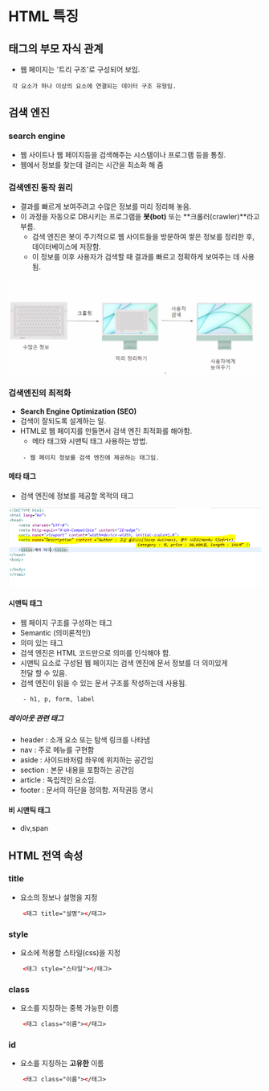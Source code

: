 HTML 특징
========

## 태그의 부모 자식 관계

* 웹 페이지는 '트리 구조'로 구성되어 보임.

```
 각 요소가 하나 이상의 요소에 연결되는 데이터 구조 유형임.
```

## 검색 엔진

### search engine

* 웹 사이트나 웹 페이지등을 검색해주는 시스템이나 프로그램 등을 통칭.
* 웹에서 정보를 찾는데 걸리는 시간을 최소화 해 줌

### 검색엔진 동작 원리

* 결과를 빠르게 보여주려고 수많은 정보를 미리 정리해 놓음.
* 이 과정을 자동으로 DB시키는 프로그램을 **봇(bot)** 또는 **크롤러(crawler)**라고 부름.
    - 검색 엔진은 봇이 주기적으로 웹 사이트들을 방문하여 쌓은 정보를 정리한 후,
      데이터베이스에 저장함.
    - 이 정보를 이후 사용자가 검색할 때 결과를 빠르고 정확하게 보여주는 데 사용됨.

![alt](/assets/images/post/html/26.png)

### 검색엔진의 최적화

* **Search Engine Optimization (SEO)**
* 검색이 잘되도록 설계하는 일.
* HTML로 웹 페이지를 만들면서 검색 엔진 최적화를 해야함.
    - 메타 태그와 시맨틱 태그 사용하는 방법.

```
    - 웹 페이지 정보를 검색 엔진에 제공하는 태그임.
```

#### 메타 태그

* 검색 엔진에 정보를 제공할 목적의 태그

![alt](/assets/images/post/html/27.png)


#### 시맨틱 태그

* 웹 페이지 구조를 구성하는 태그
* Semantic (의미론적인)
* 의미 있는 태그
* 검색 엔진은 HTML 코드만으로 의미를 인식해야 함.
* 시맨틱 요소로 구성된 웹 페이지는 검색 엔진에 문서 정보를 더 의미있게  
  전달 할 수 있음.
* 검색 엔진이 읽을 수 있는 문서 구조를 작성하는데 사용됨.

```
    - h1, p, form, label
```

##### 레이아웃 관련 태그

* header : 소개 요소 또는 탐색 링크를 나타냄
* nav : 주로 메뉴를 구현함
* aside : 사이드바처럼 좌우에 위치하는 공간임
* section : 본문 내용을 포함하는 공간임 
* article : 독립적인 요소임.
* footer : 문서의 하단을 정의함. 저작권등 명시 

#### 비 시맨틱 태그

* div,span

## HTML 전역 속성

### title

* 요소의 정보나 설명을 지정

```html
    <태그 title="설명"></태그>
```

### style

* 요소에 적용할 스타일(css)을 지정

```html
    <태그 style="스타일"></태그>
```

### class

* 요소를 지칭하는 중복 가능한 이름

```html
    <태그 class="이름"></태그>
```

### id 

* 요소를 지칭하는 **고유한** 이름

```html
    <태그 class="이름"></태그>
```

















